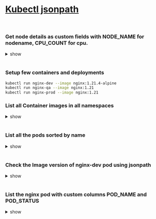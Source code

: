# [Kubectl jsonpath](https://kubernetes.io/docs/reference/kubectl/jsonpath/)

<br />

### Get node details as custom fields with NODE_NAME for nodename, CPU_COUNT for cpu.

<details><summary>show</summary><p>

```bash
$ kubectl get nodes -o=custom-columns=NODE_NAME:.metadata.name,CPU_COUNT:.status.capacity.cpu
# NODE_NAME      CPU_COUNT
# controlplane   2
# node01         2
```

</p></details>

<br />

### Setup few containers and deployments

```bash
kubectl run nginx-dev --image nginx:1.21.4-alpine
kubectl run nginx-qa --image nginx:1.21
kubectl run nginx-prod --image nginx:1.21
```

### List all Container images in all namespaces

<details><summary>show</summary><p>

```bash
kubectl get pods --all-namespaces -o jsonpath='{.items[*].spec.containers[*].image}}' | tr " " "\n" 
# nginx:1.21.4-alpine
# nginx:1.21
# nginx:1.21
# k8s.gcr.io/coredns:1.6.7
# k8s.gcr.io/coredns:1.6.7
# k8s.gcr.io/etcd:3.4.3-0
# katacoda/katacoda-cloud-provider:0.0.1
# k8s.gcr.io/kube-apiserver:v1.18.0
# k8s.gcr.io/kube-controller-manager:v1.18.0
# quay.io/coreos/flannel:v0.12.0-amd64
# quay.io/coreos/flannel:v0.12.0-amd64
# gcr.io/google_containers/kube-keepalived-vip:0.9
# k8s.gcr.io/kube-proxy:v1.18.0
# k8s.gcr.io/kube-proxy:v1.18.0
# k8s.gcr.io/kube-scheduler:v1.18.0}
```

</p></details>

<br />

### List all the pods sorted by name

<details><summary>show</summary><p>

```bash
kubectl get pods --sort-by=.metadata.name
# NAME         READY   STATUS    RESTARTS   AGE
# nginx-dev    1/1     Running   0          91s
# nginx-prod   1/1     Running   0          91s
# nginx-qa     1/1     Running   0          91s
```

</p></details>

<br />

### Check the Image version of nginx-dev pod using jsonpath

<details><summary>show</summary><p>

```bash
kubectl get pod nginx-dev -o jsonpath='{.spec.containers[0].image}'
# nginx:1.21.4-alpine
```

</p></details>

<br />

### List the nginx pod with custom columns POD_NAME and POD_STATUS

<details><summary>show</summary><p>

```bash
kubectl get po -o=custom-columns="POD_NAME:.metadata.name, POD_STATUS:.status.containerStatuses[].state" | tr " " "\n" 
```

</p></details>

<br />
